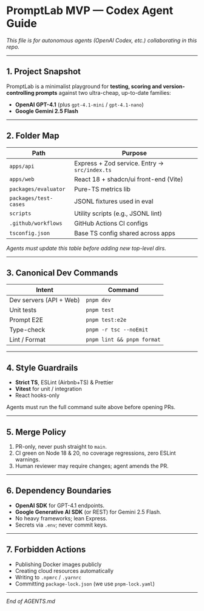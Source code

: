 # PromptLab MVP — Codex Agent Guide

_This file is for autonomous agents (OpenAI Codex, etc.) collaborating in this repo._

---

## 1. Project Snapshot

PromptLab is a minimalist playground for **testing, scoring and version-controlling prompts** against two ultra-cheap, up-to-date families:

- **OpenAI GPT-4.1** (plus `gpt-4.1-mini` / `gpt-4.1-nano`)
- **Google Gemini 2.5 Flash**

---

## 2. Folder Map

| Path                  | Purpose                                       |
| --------------------- | --------------------------------------------- |
| `apps/api`            | Express + Zod service. Entry → `src/index.ts` |
| `apps/web`            | React 18 + shadcn/ui front-end (Vite)         |
| `packages/evaluator`  | Pure-TS metrics lib                           |
| `packages/test-cases` | JSONL fixtures used in eval                   |
| `scripts`             | Utility scripts (e.g., JSONL lint)            |
| `.github/workflows`   | GitHub Actions CI configs                     |
| `tsconfig.json`       | Base TS config shared across apps             |

_Agents must update this table before adding new top-level dirs._

---

## 3. Canonical Dev Commands

| Intent                  | Command                    |
| ----------------------- | -------------------------- |
| Dev servers (API + Web) | `pnpm dev`                 |
| Unit tests              | `pnpm test`                |
| Prompt E2E              | `pnpm test:e2e`            |
| Type-check              | `pnpm -r tsc --noEmit`     |
| Lint / Format           | `pnpm lint && pnpm format` |

---

## 4. Style Guardrails

- **Strict TS**, ESLint (Airbnb+TS) & Prettier
- **Vitest** for unit / integration
- React hooks-only

Agents must run the full command suite above before opening PRs.

---

## 5. Merge Policy

1. PR-only, never push straight to `main`.
2. CI green on Node 18 & 20, no coverage regressions, zero ESLint warnings.
3. Human reviewer may require changes; agent amends the PR.

---

## 6. Dependency Boundaries

- **OpenAI SDK** for GPT-4.1 endpoints.
- **Google Generative AI SDK** (or REST) for Gemini 2.5 Flash.
- No heavy frameworks; lean Express.
- Secrets via `.env`; never commit keys.

---

## 7. Forbidden Actions

- Publishing Docker images publicly
- Creating cloud resources automatically
- Writing to `.npmrc` / `.yarnrc`
- Committing `package-lock.json` (we use `pnpm-lock.yaml`)

---

_End of AGENTS.md_
